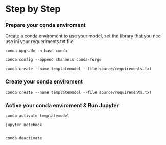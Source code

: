 # Step by Step


### Prepare your conda enviroment
Create a conda enviroment to use your model, set the library that you nee use ini your requeriments.txt file
```
conda upgrade -n base conda

conda config --append channels conda-forge

conda create --name templatemodel --file source/requirements.txt
```


### Create your conda enviroment
```
conda create --name templatemodel --file source/requirements.txt
```

### Active your conda enviroment & Run Jupyter
```
conda activate templatemodel

jupyter notebook


conda deactivate
```
